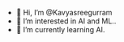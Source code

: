 - 👋 Hi, I’m @Kavyasreegurram
- 👀 I’m interested in AI and ML..
- 🌱 I’m currently learning AI.


<!---
Kavyasreegurram/Kavyasreegurram is a ✨ special ✨ repository because its `README.md` (this file) appears on your GitHub profile.
You can click the Preview link to take a look at your changes.
--->
